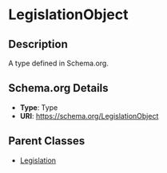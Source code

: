 # LegislationObject

## Description
A type defined in Schema.org.

## Schema.org Details
- **Type**: Type
- **URI**: https://schema.org/LegislationObject

## Parent Classes
- [Legislation](../Legislation.md)

